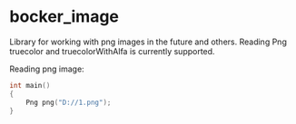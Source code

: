 # bocker_image
Library for working with png images in the future and others. Reading Png truecolor and truecolorWithAlfa is currently supported.

Reading png image:

```cpp
int main()
{
	Png png("D://1.png");
}

```
